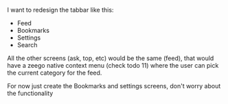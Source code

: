 I want to redesign the tabbar like this:

- Feed
- Bookmarks
- Settings
- Search

All the other screens (ask, top, etc) would be the same (feed), that would have a zeego native context menu (check todo 11) where the user can pick the current category for the feed.

For now just create the Bookmarks and settings screens, don't worry about the functionality